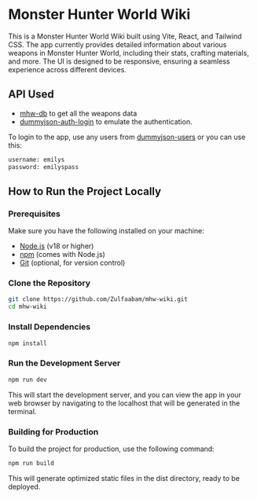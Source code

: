 # Monster Hunter World Wiki

This is a Monster Hunter World Wiki built using Vite, React, and Tailwind CSS. The app currently provides detailed information about various weapons in Monster Hunter World, including their stats, crafting materials, and more. The UI is designed to be responsive, ensuring a seamless experience across different devices.

## API Used

- [mhw-db](https://docs.mhw-db.com/) to get all the weapons data
- [dummyjson-auth-login](https://dummyjson.com/docs/auth#auth-login) to emulate the authentication.

To login to the app, use any users from [dummyjson-users](https://dummyjson.com/users) or you can use this:

```bash
username: emilys
password: emilyspass
```

## How to Run the Project Locally

### Prerequisites

Make sure you have the following installed on your machine:

- [Node.js](https://nodejs.org/en/download/) (v18 or higher)
- [npm](https://www.npmjs.com/get-npm) (comes with Node.js)
- [Git](https://git-scm.com/downloads) (optional, for version control)

### Clone the Repository

```bash
git clone https://github.com/Zulfaabam/mhw-wiki.git
cd mhw-wiki
```

### Install Dependencies

```bash
npm install
```

### Run the Development Server

```bash
npm run dev
```

This will start the development server, and you can view the app in your web browser by navigating to the localhost that will be generated in the terminal.

### Building for Production

To build the project for production, use the following command:

```bash
npm run build
```

This will generate optimized static files in the dist directory, ready to be deployed.
